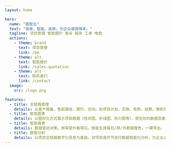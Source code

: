 ```yaml
---
layout: home

hero:
  name: "极智云"
  text: "简单、智能、高效，为企业增效降本。"
  tagline: 项目管理 智能报价 客诉 服务 工单 电商
  actions:
    - theme: brand
      text: 项目管理
      link: /pm
    - theme: alt
      text: 智能报价
      link: /sales-quotation
    - theme: alt
      text: 联系我们
      link: /contact
  image:
    src: /logo.png

features:
  - title: 全链路管理
    details: 从客户报备，售前跟进，报价，合同。到项目计划，实施，收款，结算。做到项目生命周期全链路数字化智能闭环管理。
  - title: 智能图表
    details: 以图形化方式展示项目数据（柱状图、折线图、热力图等），使无形的数据具象化，让数据会说话。
  - title: 智能报表
    details: 数据驱动决策，效率提升看得见。智能生成每日/周/月数据报告，一键导出。
  - title: 数智分析
    details: 以项目全链路数字化信息为基础，对项目各环节进行数据智能化分析，为企业决策提供科学依据，提升企业效率。
---
```


